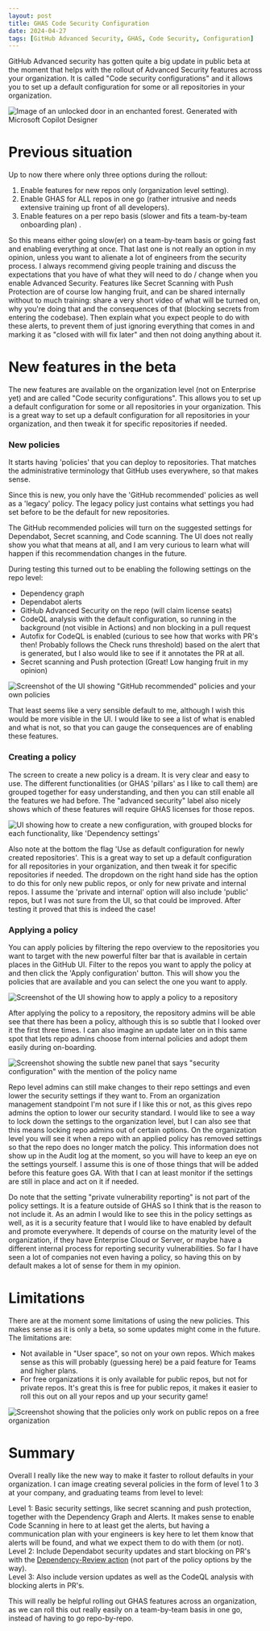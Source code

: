 ```yaml
---
layout: post
title: GHAS Code Security Configuration
date: 2024-04-27
tags: [GitHub Advanced Security, GHAS, Code Security, Configuration]
---
```


GitHub Advanced security has gotten quite a big update in public beta at the moment that helps with the rollout of Advanced Security features across your organization. It is called "Code security configurations" and it allows you to set up a default configuration for some or all repositories in your organization.

![Image of an unlocked door in an enchanted forest. Generated with Microsoft Copilot Designer](/images/2024/20240427/20240427_HeroImage.png)  

# Previous situation
Up to now there where only three options during the rollout:  

1. Enable features for new repos only (organization level setting).
2. Enable GHAS for ALL repos in one go (rather intrusive and needs extensive training up front of all developers).
3. Enable features on a per repo basis (slower and fits a team-by-team onboarding plan) .

So this means either going slow(er) on a team-by-team basis or going fast and enabling everything at once. That last one is not really an option in my opinion, unless you want to alienate a lot of engineers from the security process. I always recommend giving people training and discuss the expectations that you have of what they will need to do / change when you enable Advanced Security. Features like Secret Scanning with Push Protection are of course low hanging fruit, and can be shared internally without to much training: share a very short video of what will be turned on, why you're doing that and the consequences of that (blocking secrets from entering the codebase). Then explain what you expect people to do with these alerts, to prevent them of just ignoring everything that comes in and marking it as "closed with will fix later" and then not doing anything about it.

# New features in the beta
The new features are available on the organization level (not on Enterprise yet) and are called "Code security configurations". This allows you to set up a default configuration for some or all repositories in your organization. This is a great way to set up a default configuration for all repositories in your organization, and then tweak it for specific repositories if needed.

### New policies
It starts having 'policies' that you can deploy to repositories. That matches the administrative terminology that GitHub uses everywhere, so that makes sense. 

Since this is new, you only have the 'GitHub recommended' policies as well as a 'legacy' policy. The legacy policy just contains what settings you had set before to be the default for new repositories.

The GitHub recommended policies will turn on the suggested settings for Dependabot, Secret scanning, and Code scanning. The UI does not really show you what that means at all, and I am very curious to learn what will happen if this recommendation changes in the future. 

During testing this turned out to be enabling the following settings on the repo level:
- Dependency graph
- Dependabot alerts
- GitHub Advanced Security on the repo (will claim license seats)
- CodeQL analysis with the default configuration, so running in the background (not visible in Actions) and non blocking in a pull request
- Autofix for CodeQL is enabled (curious to see how that works with PR's then! Probably follows the Check runs threshold) based on the alert that is generated, but I also would like to see if it annotates the PR at all.
- Secret scanning and Push protection (Great! Low hanging fruit in my opinion)

![Screenshot of the UI showing "GitHub recommended" policies and your own policies](/images/2024/20240427/20240427_01_Configurations.png)  

That least seems like a very sensible default to me, although I wish this would be more visible in the UI. I would like to see a list of what is enabled and what is not, so that you can gauge the consequences are of enabling these features.

### Creating a policy
The screen to create a new policy is a dream. It is very clear and easy to use. The different functionalities (or GHAS 'pillars' as I like to call them) are grouped together for easy understanding, and then you can still enable all the features we had before. The "advanced security" label also nicely shows which of these features will require GHAS licenses for those repos.

![UI showing how to create a new configuration, with grouped blocks for each functionality, like 'Dependency settings'](/images/2024/20240427/20240427_02_NewConfiguration.png)  

Also note at the bottom the flag 'Use as default configuration for newly created repositories'. This is a great way to set up a default configuration for all repositories in your organization, and then tweak it for specific repositories if needed. The dropdown on the right hand side has the option to do this for only new public repos, or only for new private and internal repos. I assume the 'private and internal' option will also include 'public' repos, but I was not sure from the UI, so that could be improved. After testing it proved that this is indeed the case!

### Applying a policy
You can apply policies by filtering the repo overview to the repositories you want to target with the new powerful filter bar that is available in certain places in the GitHub UI. Filter to the repos you want to apply the policy at and then click the 'Apply configuration' button. This will show you the policies that are available and you can select the one you want to apply.

![Screenshot of the UI showing how to apply a policy to a repository](/images/2024/20240427/20240427_02_ApplyConfigurations.png)  

After applying the policy to a repository, the repository admins will be able see that there has been a policy, although this is so subtle that I looked over it the first three times. I can also imagine an update later on in this same spot that lets repo admins choose from internal policies and adopt them easily during on-boarding.

![Screenshot showing the subtle new panel that says "security configuration" with the mention of the policy name](/images/2024/20240427/20240427_04_RepoLevel.png)  

Repo level admins can still make changes to their repo settings and even lower the security settings if they want to. From an organization management standpoint I'm not sure if I like this or not, as this gives repo admins the option to lower our security standard. I would like to see a way to lock down the settings to the organization level, but I can also see that this means locking repo admins out of certain options. On the organization level you will see it when a repo with an applied policy has removed settings so that the repo does no longer match the policy. This information does not show up in the Audit log at the moment, so you will have to keep an eye on the settings yourself. I assume this is one of those things that will be added before this feature goes GA. With that I can at least monitor if the settings are still in place and act on it if needed.

Do note that the setting "private vulnerability reporting" is not part of the policy settings. It is a feature outside of GHAS so I think that is the reason to not include it. As an admin I would like to see this in the policy settings as well, as it is a security feature that I would like to have enabled by default and promote everywhere. It depends of course on the maturity level of the organization, if they have Enterprise Cloud or Server, or maybe have a different internal process for reporting security vulnerabilities. So far I have seen a lot of companies not even having a policy, so having this on by default makes a lot of sense for them in my opinion.

# Limitations
There are at the moment some limitations of using the new policies. This makes sense as it is only a beta, so some updates might come in the future. The limitations are:
- Not available in "User space", so not on your own repos. Which makes sense as this will probably (guessing here) be a paid feature for Teams and higher plans.
- For free organizations it is only available for public repos, but not for private repos. It's great this is free for public repos, it makes it easier to roll this out on all your repos and up your security game!

![Screenshot showing that the policies only work on public repos on a free organization](/images/2024/20240427/20240427_Limitiations.png)  

# Summary
Overall I really like the new way to make it faster to rollout defaults in your organization. I can image creating several policies in the form of level 1 to 3 at your company, and graduating teams from level to level:

Level 1: Basic security settings, like secret scanning and push protection, together with the Dependency Graph and Alerts. It makes sense to enable Code Scanning in here to at least get the alerts, but having a communication plan with your engineers is key here to let them know that alerts will be found, and what we expect them to do with them (or not).  
Level 2: Include Dependabot security updates and start blocking on PR's with the [Dependency-Review action](https://github.com/actions/dependency-review-action) (not part of the policy options by the way).  
Level 3: Also include version updates as well as the CodeQL analysis with blocking alerts in PR's.

This will really be helpful rolling out GHAS features across an organization, as we can roll this out really easily on a team-by-team basis in one go, instead of having to go repo-by-repo.